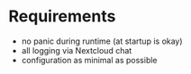 # Requirements

- no panic during runtime (at startup is okay)
- all logging via Nextcloud chat
- configuration as minimal as possible
